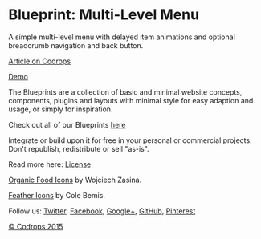 Blueprint: Multi-Level Menu
=========

A simple multi-level menu with delayed item animations and optional breadcrumb navigation and back button.

[Article on Codrops](http://tympanus.net/codrops/?p=25521)

[Demo](http://tympanus.net/Blueprints/MultiLevelMenu/)

The Blueprints are a collection of basic and minimal website concepts, components, plugins and layouts with minimal style for easy adaption and usage, or simply for inspiration.

Check out all of our Blueprints [here](http://tympanus.net/codrops/category/blueprints/)

Integrate or build upon it for free in your personal or commercial projects. Don't republish, redistribute or sell "as-is".

Read more here: [License](http://tympanus.net/codrops/licensing/)

[Organic Food Icons](http://tympanus.net/codrops/2015/03/19/freebie-organic-food-icon-set/) by Wojciech Zasina.

[Feather Icons](http://colebemis.com/feather/) by Cole Bemis.

Follow us: [Twitter](http://www.twitter.com/codrops), [Facebook](http://www.facebook.com/pages/Codrops/159107397912), [Google+](https://plus.google.com/101095823814290637419), [GitHub](https://github.com/codrops), [Pinterest](http://www.pinterest.com/codrops/)

[© Codrops 2015](http://www.codrops.com)
